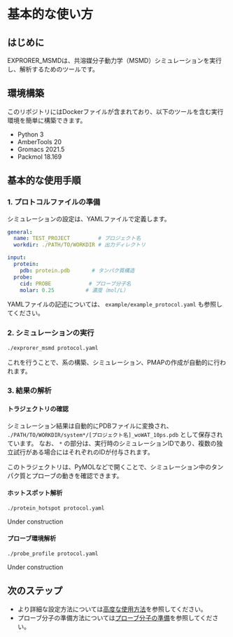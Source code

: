 # 基本的な使い方

## はじめに

EXPRORER_MSMDは、共溶媒分子動力学（MSMD）シミュレーションを実行し、解析するためのツールです。

## 環境構築

このリポジトリにはDockerファイルが含まれており、以下のツールを含む実行環境を簡単に構築できます。

- Python 3
- AmberTools 20
- Gromacs 2021.5
- Packmol 18.169

## 基本的な使用手順

### 1. プロトコルファイルの準備

シミュレーションの設定は、YAMLファイルで定義します。

```yaml
general:
  name: TEST_PROJECT         # プロジェクト名
  workdir: ./PATH/TO/WORKDIR # 出力ディレクトリ

input:
  protein:
    pdb: protein.pdb       # タンパク質構造
  probe:
    cid: PROBE            # プローブ分子名
    molar: 0.25          # 濃度（mol/L）
```

YAMLファイルの記述については、 `example/example_protocol.yaml` も参照してください。

### 2. シミュレーションの実行

```bash
./exprorer_msmd protocol.yaml
```

これを行うことで、系の構築、シミュレーション、PMAPの作成が自動的に行われます。

### 3. 結果の解析

#### トラジェクトリの確認

シミュレーション結果は自動的にPDBファイルに変換され、
`./PATH/TO/WORKDIR/system*/[プロジェクト名]_woWAT_10ps.pdb` として保存されています。
なお、 `*` の部分は、実行時のシミュレーションIDであり、複数の独立試行がある場合にはそれぞれのIDが付与されます。

このトラジェクトリは、PyMOLなどで開くことで、シミュレーション中のタンパク質とプローブの動きを確認できます。

#### ホットスポット解析
```bash
./protein_hotspot protocol.yaml
```

Under construction

#### プローブ環境解析
```bash
./probe_profile protocol.yaml
```

Under construction

## 次のステップ

- より詳細な設定方法については[高度な使用方法](advanced.md)を参照してください。
- プローブ分子の準備方法については[プローブ分子の準備](probe_preparation.md)を参照してください。